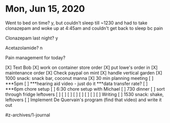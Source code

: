 # Mon, Jun 15, 2020
Went to bed on time? y, but couldn't sleep till ~1230 and had to take clonazepam and woke up at 4:45am and couldn't get back to sleep bc pain

Clonazepam last night? y

Acetazolamide? n 

Pain management for today?


[X] Text Bob
[X] work on container store order
[X] put lowe's order in
[X] maintenance order
[X] Check paypal on mint
[X] handle vertical garden
[X] 1000 snack: snack bar, coconut manna
[X] 30 min planning meeting
[ ] ***5pm
	[ ] ***hearing aid video - just do it
***data transfer rate?
[ ] ***6pm chore setup
[ ] 6:30 chore setup with Michael
[ ] 730 dinner
	[ ] sort through fridge leftovers
[ ] [ ] [ ] [ ] [ ] [ ] [ ] [ ] Writing
[ ] 1530 snack: shake, leftovers
	[ ] Implement De Quervain's program (find that video) and write it out


#z-archives/1-journal